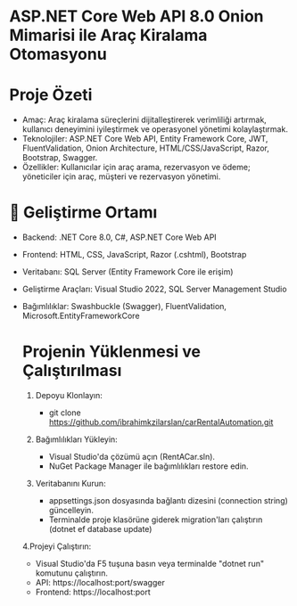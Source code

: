 # **ASP.NET Core Web API 8.0 Onion Mimarisi ile Araç Kiralama Otomasyonu**

# Proje Özeti
- Amaç: Araç kiralama süreçlerini dijitalleştirerek verimliliği artırmak, kullanıcı deneyimini iyileştirmek ve operasyonel yönetimi kolaylaştırmak.
- Teknolojiler: ASP.NET Core Web API, Entity Framework Core, JWT, FluentValidation, Onion Architecture, HTML/CSS/JavaScript, Razor, Bootstrap, Swagger.
- Özellikler: Kullanıcılar için araç arama, rezervasyon ve ödeme; yöneticiler için araç, müşteri ve rezervasyon yönetimi.

# 🚀 Geliştirme Ortamı

- Backend: .NET Core 8.0, C#, ASP.NET Core Web API
- Frontend: HTML, CSS, JavaScript, Razor (.cshtml), Bootstrap
- Veritabanı: SQL Server (Entity Framework Core ile erişim)
- Geliştirme Araçları: Visual Studio 2022, SQL Server Management Studio
- Bağımlılıklar: Swashbuckle (Swagger), FluentValidation, Microsoft.EntityFrameworkCore

  # Projenin Yüklenmesi ve Çalıştırılması
  1. Depoyu Klonlayın:
     - git clone https://github.com/ibrahimkzilarslan/carRentalAutomation.git

  2. Bağımlılıkları Yükleyin:
     - Visual Studio'da çözümü açın (RentACar.sln).
     - NuGet Package Manager ile bağımlılıkları restore edin.
       
  3. Veritabanını Kurun:
     - appsettings.json dosyasında bağlantı dizesini (connection string) güncelleyin.
     - Terminalde proje klasörüne giderek migration'ları çalıştırın (dotnet ef database update)
       
  4.Projeyi Çalıştırın:
     - Visual Studio'da F5 tuşuna basın veya terminalde "dotnet run" komutunu çalıştırın.
     - API: https://localhost:port/swagger
     - Frontend: https://localhost:port
 



